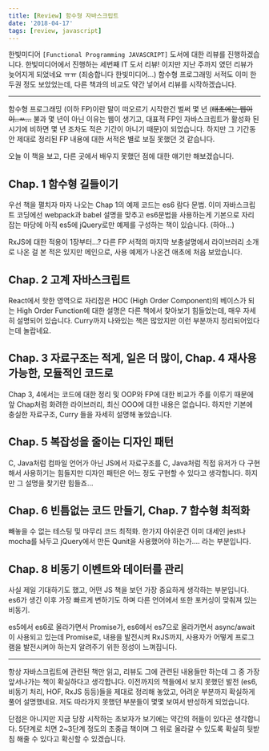```yaml
---
title: [Review] 함수형 자바스크립트
date: '2018-04-17'
tags: [review, javascript]
---
```


한빛미디어 `[Functional Programming JAVASCRIPT]` 도서에 대한 리뷰를 진행하겠습니다.
한빛미디어에서 진행하는 세번째 IT 도서 리뷰! 이지만 지난 주까지 였던 리뷰가 늦어지게 되었네요 ㅠㅠ (죄송합니다 한빛미디어...)
함수형 프로그래밍 서적도 이미 한두권 정도 보았었는데, 다른 책과의 비교도 약간 넣어서 리뷰를 시작하겠습니다.

---

함수형 프로그래밍 (이하 FP)이란 말이 떠오르기 시작한건 벌써 몇 년 (~~태초에는 웹이 이..ㅆ...~~
불과 몇 년이 아닌 이유는 웹이 생기고, 대표적 FP인 자바스크립트가 활성화 된
시기에 비하면 몇 년 조차도 적은 기간이 아니기 때문)이 되었습니다. 하지만 그 기간동안 제대로 정리된
FP 내용에 대한 서적은 별로 보질 못했던 것 같습니다.

오늘 이 책을 보고, 다른 곳에서 배우지 못했던 점에 대한 얘기만 해보겠습니다.

## Chap. 1 함수형 길들이기

우선 책을 펼치자 마자 나오는 Chap 1의 예제 코드는 es6 람다 문법.
이미 자바스크립트 코딩에선 webpack과 babel 설명을 맞추고 es6문법을 사용하는게 기본으로
자리잡는 마당에 아직 es5에 jQuery로만 예제를 구성하는 책이 있습니다. (하아...)

RxJS에 대한 적용이 1장부터...? 다른 FP 서적의 마지막 보충설명에서 라이브러리 소개로 나온 걸
본 적은 있지만 메인으로, 사용 예제가 나온건 애초에 처음 보았습니다.

## Chap. 2 고계 자바스크립트

React에서 핫한 영역으로 자리잡은 HOC (High Order Component)의 베이스가 되는 High
Order Function에 대한 설명은 다른 책에서 찾아보기 힘들었는데, 매우 자세히 설명되어 있습니다.
Curry까지 나와있는 책은 많았지만 이런 부분까지 정리되어있다는데 놀랍네요.

## Chap. 3 자료구조는 적게, 일은 더 많이, Chap. 4 재사용 가능한, 모듈적인 코드로

Chap 3, 4에서는 코드에 대한 정리 및 OOP와 FP에 대한 비교가 주를 이루기 때문에
앞 Chap처럼 화려한 라이브러리, 최신 OOO에 대한 내용은 없습니다. 하지만 기본에 충실한
자료구조, Curry 들을 자세히 설명해 놓았습니다.

## Chap. 5 복잡성을 줄이는 디자인 패턴

C, Java처럼 컴파일 언어가 아닌 JS에서 자료구조를 C, Java처럼 직접 유저가 다 구현해서 사용하기는
힘들지만 디자인 패턴은 어느 정도 구현할 수 있다고 생각합니다. 하지만 그 설명을 찾기란 힘들죠...

## Chap. 6 빈틈없는 코드 만들기, Chap. 7 함수형 최적화

빼놓을 수 없는 테스팅 및 마무리 코드 최적화. 한가지 아쉬운건 이미 대세인 jest나 mocha를 놔두고
jQuery에서 만든 Qunit을 사용했어야 하는가.... 라는 부분입니다.

## Chap. 8 비동기 이벤트와 데이터를 관리

사실 제일 기대하기도 했고, 어떤 JS 책을 보던 가장 중요하게 생각하는 부분입니다.
es6가 생긴 이후 가장 빠르게 변하기도 하며 다른 언어에서 또한 포커싱이 맞춰져 있는 비동기.

es5에서 es6로 올라가면서 Promise가, es6에서 es7으로 올라가면서 async/await이 사용되고 있는데
Promise로, 내용을 발전시켜 RxJS까지, 사용자가 어떻게 프로그램을 발전시켜야 하는지 알려주기 위한
정성이 느껴집니다.

---

항상 자바스크립트에 관련된 책만 읽고, 리뷰도 그에 관련된 내용들만 하는데 그 중 가장 앞서나가는 책이
확실하다고 생각합니다. 이전까지의 책들에서 보지 못했던 발전 (es6, 비동기 처리, HOF, RxJS 등등)들을
제대로 정리해 놓았고, 어려운 부분까지 확실하게 풀어 설명했네요. 저도 따라가지 못했던 부분들이
몇몇 보여서 반성하게 되었습니다.

단점은 아니지만 지금 당장 시작하는 초보자가 보기에는 약간의 허들이 있다곤 생각합니다. 5단계로 치면
2~3단계 정도의 초중급 책이며 그 위로 올라갈 수 있도록 확실히 뒷받침 해줄 수 있다고 확신할 수 있겠습니다.
